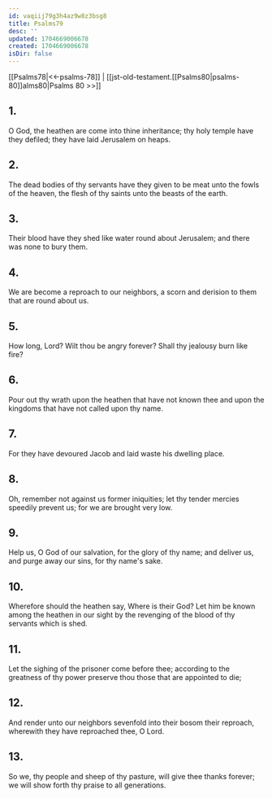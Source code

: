 ```yaml
---
id: vaqiij79g3h4az9w8z3bsg8
title: Psalms79
desc: ''
updated: 1704669006678
created: 1704669006678
isDir: false
---
```

[[Psalms78|<<-psalms-78]] | [[jst-old-testament.[[Psalms80|psalms-80]]alms80|Psalms 80 >>]]
## 1.
O God, the heathen are come into thine inheritance; thy holy temple have they defiled; they have laid Jerusalem on heaps.
## 2.
The dead bodies of thy servants have they given to be meat unto the fowls of the heaven, the flesh of thy saints unto the beasts of the earth.
## 3.
Their blood have they shed like water round about Jerusalem; and there was none to bury them.
## 4.
We are become a reproach to our neighbors, a scorn and derision to them that are round about us.
## 5.
How long, Lord? Wilt thou be angry forever? Shall thy jealousy burn like fire?
## 6.
Pour out thy wrath upon the heathen that have not known thee and upon the kingdoms that have not called upon thy name.
## 7.
For they have devoured Jacob and laid waste his dwelling place.
## 8.
Oh, remember not against us former iniquities; let thy tender mercies speedily prevent us; for we are brought very low.
## 9.
Help us, O God of our salvation, for the glory of thy name; and deliver us, and purge away our sins, for thy name\'s sake.
## 10.
Wherefore should the heathen say, Where is their God? Let him be known among the heathen in our sight by the revenging of the blood of thy servants which is shed.
## 11.
Let the sighing of the prisoner come before thee; according to the greatness of thy power preserve thou those that are appointed to die;
## 12.
And render unto our neighbors sevenfold into their bosom their reproach, wherewith they have reproached thee, O Lord.
## 13.
So we, thy people and sheep of thy pasture, will give thee thanks forever; we will show forth thy praise to all generations.

